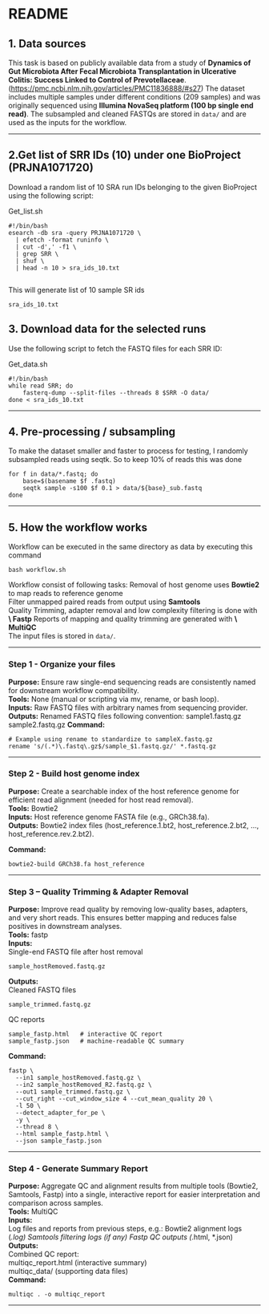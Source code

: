 

#  README

## 1. Data sources

This task is based on publicly available data from a study of **Dynamics of Gut Microbiota After Fecal Microbiota Transplantation in Ulcerative Colitis: Success Linked to Control of Prevotellaceae**. (https://pmc.ncbi.nlm.nih.gov/articles/PMC11836888/#s27) The dataset includes multiple samples under different conditions (209 samples) and was originally sequenced using **Illumina NovaSeq platform (100 bp single end read)**.
The subsampled and cleaned FASTQs are stored in `data/` and are used as the inputs for the workflow.

---

## 2.Get list of SRR IDs (10) under one BioProject (PRJNA1071720)
Download a random list of 10 SRA run IDs belonging to the given BioProject using the following script:

Get_list.sh
```
#!/bin/bash
esearch -db sra -query PRJNA1071720 \
  | efetch -format runinfo \
  | cut -d',' -f1 \
  | grep SRR \
  | shuf \
  | head -n 10 > sra_ids_10.txt


```
This will generate list of 10 sample SR ids
```
sra_ids_10.txt
```

## 3. Download data for the selected runs

Use the following script to fetch the FASTQ files for each SRR ID:

Get_data.sh
```
#!/bin/bash
while read SRR; do
    fasterq-dump --split-files --threads 8 $SRR -O data/
done < sra_ids_10.txt

```

---


## 4. Pre-processing / subsampling

To make the dataset smaller and faster to process for testing, I randomly subsampled reads using seqtk. So to keep 10% of reads this was done  
```.
for f in data/*.fastq; do
    base=$(basename $f .fastq)
    seqtk sample -s100 $f 0.1 > data/${base}_sub.fastq
done

```

---

## 5. How the workflow works
Workflow can be executed in the same directory as data by executing this command
```
bash workflow.sh
```
Workflow consist of following tasks:
Removal of host genome uses **Bowtie2** to map reads to reference genome  
Filter unmapped paired reads from output using **Samtools**  
Quality Trimming, adapter removal and low complexity filtering is done with **\ Fastp** 
Reports of mapping and quality trimming are generated with **\ MultiQC**  
The input files is stored in `data/`.


---
### Step 1 - Organize your files
**Purpose:** Ensure raw single-end sequencing reads are consistently named for downstream workflow compatibility.  
**Tools:** None (manual or scripting via mv, rename, or bash loop).  
**Inputs:** Raw FASTQ files with arbitrary names from sequencing provider.  
**Outputs:** Renamed FASTQ files following convention:
sample1.fastq.gz
sample2.fastq.gz
**Command:**
```
# Example using rename to standardize to sampleX.fastq.gz
rename 's/(.*)\.fastq\.gz$/sample_$1.fastq.gz/' *.fastq.gz 
```
---

### Step 2 - Build host genome index

**Purpose:** Create a searchable index of the host reference genome for efficient read alignment (needed for host read removal).  
**Tools:** Bowtie2   
**Inputs:** Host reference genome FASTA file (e.g., GRCh38.fa).   
**Outputs:** Bowtie2 index files (host_reference.1.bt2, host_reference.2.bt2, …, host_reference.rev.2.bt2).  
 
**Command:**

```
bowtie2-build GRCh38.fa host_reference
```

---
### Step 3 – Quality Trimming & Adapter Removal
 
**Purpose:** Improve read quality by removing low-quality bases, adapters, and very short reads. This ensures better mapping and reduces false positives in downstream analyses.  
**Tools:** fastp  
**Inputs:**  
Single-end FASTQ file after host removal
 ```
 sample_hostRemoved.fastq.gz
```
**Outputs:**  
Cleaned FASTQ files  
 ```
sample_trimmed.fastq.gz
``` 
QC reports    
```
sample_fastp.html   # interactive QC report
sample_fastp.json   # machine-readable QC summary

```
**Command:**
```
fastp \
  --in1 sample_hostRemoved.fastq.gz \
  --in2 sample_hostRemoved_R2.fastq.gz \
  --out1 sample_trimmed.fastq.gz \
  --cut_right --cut_window_size 4 --cut_mean_quality 20 \
  -l 50 \
  --detect_adapter_for_pe \
  -y \
  --thread 8 \
  --html sample_fastp.html \
  --json sample_fastp.json

```

---

### Step 4 - Generate Summary Report

**Purpose:** Aggregate QC and alignment results from multiple tools (Bowtie2, Samtools, Fastp) into a single, interactive report for easier interpretation and comparison across samples.  
**Tools:** MultiQC  
**Inputs:**  
Log files and reports from previous steps, e.g.:
  Bowtie2 alignment logs (*.log)
  Samtools filtering logs (if any)
  Fastp QC outputs (*.html, *.json)
**Outputs:**  
  Combined QC report:  
  multiqc_report.html (interactive summary)  
  multiqc_data/ (supporting data files)  
**Command:**  
```
multiqc . -o multiqc_report
```


---


